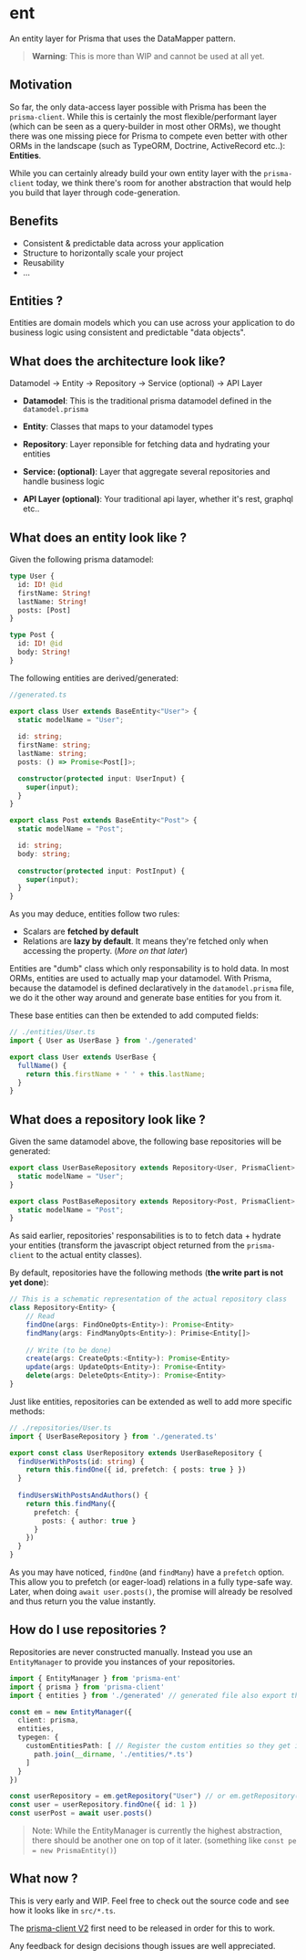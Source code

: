 # ent

An entity layer for Prisma that uses the DataMapper pattern.

> **Warning**: This is more than WIP and cannot be used at all yet.



## Motivation

So far, the only data-access layer possible with Prisma has been the `prisma-client`. While this is certainly the most flexible/performant layer (which can be seen as a query-builder in most other ORMs), we thought there was one missing piece for Prisma to compete even better with other ORMs in the landscape (such as TypeORM, Doctrine, ActiveRecord etc..): **Entities**.

While you can certainly already build your own entity layer with the `prisma-client` today, we think there's room for another abstraction that would help you build that layer through code-generation.



## Benefits



- Consistent & predictable data across your application
- Structure to horizontally scale your project
- Reusability
- ...



## Entities ?

Entities are domain models which you can use across your application to do business logic using consistent and predictable "data objects".



## What does the architecture look like?

Datamodel -> Entity -> Repository -> Service (optional) -> API Layer

- **Datamodel**:                 This is the traditional prisma datamodel defined in the `datamodel.prisma`

- **Entity**:                           Classes that maps to your datamodel types

- **Repository**:                  Layer reponsible for fetching data and hydrating your entities

- **Service: (optional)**:    Layer that aggregate several repositories and handle business logic

- **API Layer (optional)**: Your traditional api layer, whether it's rest, graphql etc..

  

## What does an entity look like ?

Given the following prisma datamodel:

```graphql
type User {
  id: ID! @id
  firstName: String!
  lastName: String!
  posts: [Post]
}

type Post {
  id: ID! @id
  body: String!
}
```

The following entities are derived/generated:

```ts
//generated.ts

export class User extends BaseEntity<"User"> {
  static modelName = "User";
  
  id: string;
  firstName: string;
  lastName: string;
  posts: () => Promise<Post[]>;

  constructor(protected input: UserInput) {
    super(input);
  }
}

export class Post extends BaseEntity<"Post"> {
  static modelName = "Post";

  id: string;
  body: string;
  
  constructor(protected input: PostInput) {
    super(input);
  }
}
```



As you may deduce, entities follow two rules:

- Scalars are **fetched by default**
- Relations are **lazy by default**. It means they're fetched only when accessing the property. (*More on that later*)

Entities are "dumb" class which only responsability is to hold data. In most ORMs, entities are used to actually map your datamodel.
With Prisma, because the datamodel is defined declaratively in the `datamodel.prisma` file, we do it the other way around and generate base entities for you from it.

These base entities can then be extended to add computed fields:

```ts
// ./entities/User.ts
import { User as UserBase } from './generated'

export class User extends UserBase {
  fullName() {
    return this.firstName + ' ' + this.lastName;
  }
}
```



## What does a repository look like ?



Given the same datamodel above, the following base repositories will be generated:

```typescript
export class UserBaseRepository extends Repository<User, PrismaClient> {
  static modelName = "User";
}

export class PostBaseRepository extends Repository<Post, PrismaClient> {
  static modelName = "Post";
}
```



As said earlier, repositories' responsabilities is to to fetch data + hydrate your entities (transform the javascript object returned from the `prisma-client` to the actual entity classes).



By default, repositories have the following methods (**the write part is not yet done**):

```typescript
// This is a schematic representation of the actual repository class
class Repository<Entity> {
    // Read
    findOne(args: FindOneOpts<Entity>): Promise<Entity>
    findMany(args: FindManyOpts<Entity>): Primise<Entity[]>
        
    // Write (to be done)
    create(args: CreateOpts:<Entity>): Promise<Entity>
    update(args: UpdateOpts<Entity>): Promise<Entity>
    delete(args: DeleteOpts<Entity>): Promise<Entity>
}
```



Just like entities, repositories can be extended as well to add more specific methods:

```typescript
// ./repositories/User.ts
import { UserBaseRepository } from './generated.ts'

export const class UserRepository extends UserBaseRepository {
  findUserWithPosts(id: string) {
    return this.findOne({ id, prefetch: { posts: true } })
  }
  
  findUsersWithPostsAndAuthors() {
    return this.findMany({
      prefetch: {
        posts: { author: true }
      }
    })
  }
}
```



As you may have noticed, `findOne` (and `findMany`) have a `prefetch` option. This allow you to prefetch (or eager-load) relations in a fully type-safe way. Later, when doing `await user.posts()`, the promise will already be resolved and thus return you the value instantly.



## How do I use repositories ?

Repositories are never constructed manually. Instead you use an `EntityManager` to provide you instances of your repositories.

```typescript
import { EntityManager } from 'prisma-ent'
import { prisma } from 'prisma-client'
import { entities } from './generated' // generated file also export the entities for convenience

const em = new EntityManager({
  client: prisma,
  entities,
  typegen: {
    customEntitiesPath: [ // Register the custom entities so they get imported/used in the code-generation
      path.join(__dirname, './entities/*.ts')
    ]
  }
})

const userRepository = em.getRepository("User") // or em.getRepository(UserBaseRepository)
const user = userRepository.findOne({ id: 1 })
const userPost = await user.posts()
```



> Note: While the EntityManager is currently the highest abstraction, there should be another one on top of it later. (something like `const pe = new PrismaEntity()`)



## What now ?

This is very early and WIP. Feel free to check out the source code and see how it looks like in `src/*.ts`.

The [prisma-client V2](https://github.com/prisma/rfcs/blob/new-ts-client-rfc/text/0000-new-ts-client.md) first need to be released in order for this to work.

Any feedback for design decisions though issues are well appreciated.
